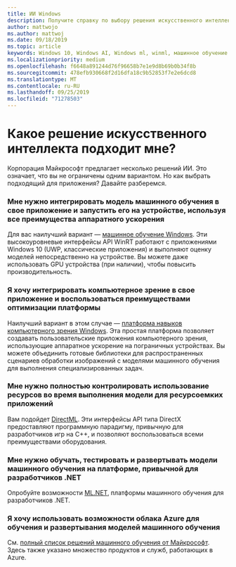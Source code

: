 ```yaml
---
title: ИИ Windows
description: Получите справку по выбору решения искусственного интеллекта Microsoft для вашего приложения.
author: mattwojo
ms.author: mattwoj
ms.date: 09/18/2019
ms.topic: article
keywords: Windows 10, Windows AI, Windows ml, winml, машинное обучение Windows, Microsoft AI, сравнение, сравнение, навыки работы с Windows, Direct ML
ms.localizationpriority: medium
ms.openlocfilehash: f6648a891244d76f96658b7e1e9d8b69b0b34f8b
ms.sourcegitcommit: 478efb930668f2d16dfa18c9b52853f7e2e6dcd8
ms.translationtype: MT
ms.contentlocale: ru-RU
ms.lasthandoff: 09/25/2019
ms.locfileid: "71278503"
---
```

# <a name="which-ai-solution-is-right-for-me"></a>Какое решение искусственного интеллекта подходит мне?

Корпорация Майкрософт предлагает несколько решений ИИ. Это означает, что вы не ограничены одним вариантом. Но как выбрать подходящий для приложения? Давайте разберемся.

### <a name="i-want-to-integrate-a-machine-learning-model-into-my-application-and-run-it-on-the-device-by-taking-full-advantage-of-hardware-acceleration"></a>Мне нужно интегрировать модель машинного обучения в свое приложение и запустить его на устройстве, используя все преимущества аппаратного ускорения

Для вас наилучший вариант — [машинное обучение Windows](windows-ml/index.md). Эти высокоуровневые интерфейсы API WinRT работают с приложениями Windows 10 (UWP, классические приложения) и выполняют оценку моделей непосредственно на устройстве. Вы можете даже использовать GPU устройства (при наличии), чтобы повысить производительность.

### <a name="i-want-to-integrate-computer-vision-into-my-application-and-take-advantage-of-platform-optimizations"></a>Я хочу интегрировать компьютерное зрение в свое приложение и воспользоваться преимуществами оптимизации платформы

Наилучший вариант в этом случае — [платформа навыков компьютерного зрения Windows](windows-vision-skills/index.md). Эта простая платформа позволяет создавать пользовательские приложения компьютерного зрения, использующие аппаратное ускорение на пограничных устройствах. Вы можете объединить готовые библиотеки для распространенных сценариев обработки изображений с моделями машинного обучения для выполнения специализированных задач.

### <a name="i-want-to-have-fuller-control-over-resource-utilization-during-model-execution-for-high-intensive-applications"></a>Мне нужно полностью контролировать использование ресурсов во время выполнения модели для ресурсоемких приложений

Вам подойдет [DirectML](https://docs.microsoft.com/windows/desktop/direct3d12/dml). Эти интерфейсы API типа DirectX предоставляют программную парадигму, привычную для разработчиков игр на C++, и позволяют воспользоваться всеми преимуществами оборудования.

### <a name="i-want-to-train-test-and-deploy-ml-models-with-a-framework-that-is-familiar-to-a-net-developer"></a>Мне нужно обучать, тестировать и развертывать модели машинного обучения на платформе, привычной для разработчиков .NET

Опробуйте возможности [ML.NET](https://dotnet.microsoft.com/apps/machinelearning-ai/ml-dotnet), платформы машинного обучения для разработчиков .NET.

### <a name="i-want-to-leverage-the-power-of-the-azure-cloud-for-training-and-deploying-ml-models"></a>Я хочу использовать возможности облака Azure для обучения и развертывания моделей машинного обучения

См. [полный список решений машинного обучения от Майкрософт](https://docs.microsoft.com/azure/architecture/data-guide/technology-choices/data-science-and-machine-learning). Здесь также указано множество продуктов и служб, работающих в Azure.
